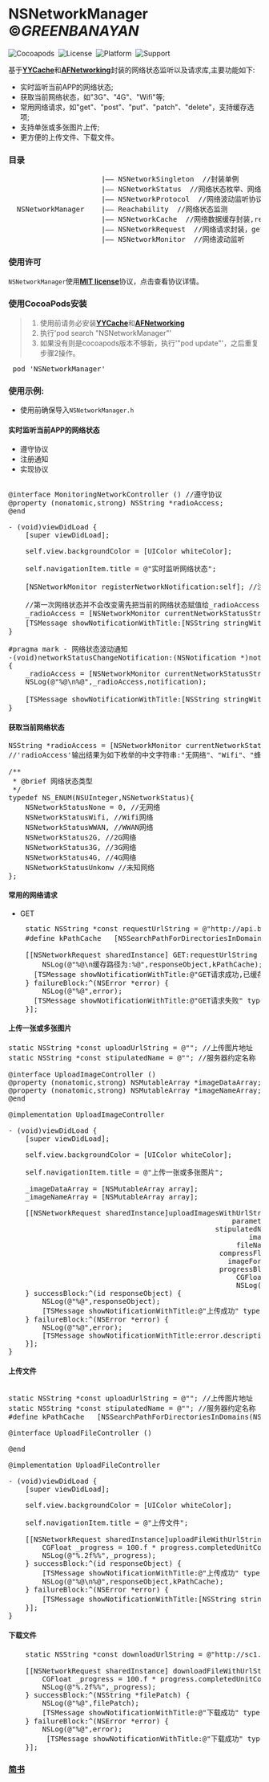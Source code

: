 # NSNetworkManager &copy;*GREENBANAYAN*
![Cocoapods](https://img.shields.io/badge/Cocoapods-Support-green.svg)&nbsp;
![License](https://img.shields.io/badge/License-MIT-orange.svg)&nbsp;
![Platform](https://img.shields.io/badge/Platform-iOS-yellowgreen.svg)&nbsp;
![Support](https://img.shields.io/badge/Support-iOS%208%2B-lightgrey.svg)&nbsp;

 基于[__YYCache__][1]和[__AFNetworking__][2]封装的网络状态监听以及请求库,主要功能如下:
 - 实时监听当前APP的网络状态;
 - 获取当前网络状态，如"3G"、"4G"、"Wifi"等;
 - 常用网络请求，如"get"、"post"、"put"、"patch"、"delete"，支持缓存选项;
 - 支持单张或多张图片上传;
 - 更方便的上传文件、下载文件。
### 目录
<pre>
                      |—— NSNetworkSingleton  //封装单例
                      |—— NSNetworkStatus  //网络状态枚举、网络请求模式枚举
                      |—— NSNetworkProtocol  //网络波动监听协议
  NSNetworkManager    |—— Reachability  //网络状态监测
                      |—— NSNetworkCache  //网络数据缓存封装,refer"YYCache"
                      |—— NSNetworkRequest  //网络请求封装，get、post、put、patch、delete，refer"AFNetworking"
                      |—— NSNetworkMonitor  //网络波动监听
</pre>
### 使用许可
`NSNetworkManager`使用[__MIT license__][3]协议，点击查看协议详情。
### 使用CocoaPods安装
> 1. 使用前请务必安装[__YYCache__][1]和[__AFNetworking__][2] <br/>
> 2. 执行'pod search "NSNetworkManager"' <br/>
> 3. 如果没有则是cocoapods版本不够新，执行'"pod update"'，之后重复步骤2操作。 <br/>
<pre>
 pod 'NSNetworkManager'
</pre>
### 使用示例:
- 使用前确保导入`NSNetworkManager.h`
#### 实时监听当前APP的网络状态
 - 遵守协议
 - 注册通知
 - 实现协议 
<pre>

@interface MonitoringNetworkController ()<NSNetworkMonitorProtocol> //遵守协议
@property (nonatomic,strong) NSString *radioAccess;
@end

- (void)viewDidLoad {
    [super viewDidLoad];
    
    self.view.backgroundColor = [UIColor whiteColor];
    
    self.navigationItem.title = @"实时监听网络状态";
    
    [NSNetworkMonitor registerNetworkNotification:self]; //注册通知
    
    //第一次网络状态并不会改变需先把当前的网络状态赋值给_radioAccess
    _radioAccess = [NSNetworkMonitor currentNetworkStatusString]; 
    [TSMessage showNotificationWithTitle:[NSString stringWithFormat:@"当前网络状态:%@",_radioAccess] type:TSMessageNotificationTypeWarning];
}

#pragma mark - 网络状态波动通知
-(void)networkStatusChangeNotification:(NSNotification *)notification
{
    _radioAccess = [NSNetworkMonitor currentNetworkStatusString];
    NSLog(@"%@\n%@",_radioAccess,notification);
    
    [TSMessage showNotificationWithTitle:[NSString stringWithFormat:@"当前网络状态:%@",_radioAccess]  type:TSMessageNotificationTypeWarning];
}
</pre>
#### 获取当前网络状态
<pre>
NSString *radioAccess = [NSNetworkMonitor currentNetworkStatusString];
//'radioAccess'输出结果为如下枚举的中文字符串:"无网络"、"Wifi"、"蜂窝网络"、"2G"、"3G"、"4G"、"未知网络";

/**
 * @brief 网络状态类型
 */
typedef NS_ENUM(NSUInteger,NSNetworkStatus){
    NSNetworkStatusNone = 0, //无网络
    NSNetworkStatusWifi, //Wifi网络
    NSNetworkStatusWWAN, //WWAN网络
    NSNetworkStatus2G, //2G网络
    NSNetworkStatus3G, //3G网络
    NSNetworkStatus4G, //4G网络
    NSNetworkStatusUnkonw //未知网络
};
</pre>
#### 常用的网络请求
 - GET
<pre>
    static NSString *const requestUrlString = @"http://api.budejie.com/api/api_open.php?a=category&c=subscribe";
    #define kPathCache   [NSSearchPathForDirectoriesInDomains(NSCachesDirectory, NSUserDomainMask, YES) objectAtIndex:0] //缓存路径

    [[NSNetworkRequest sharedInstance] GET:requestUrlString parameters:nil cacheMode:YES successBlock:^(id responseObject) {
        NSLog(@"%@\n缓存路径为:%@",responseObject,kPathCache);
      [TSMessage showNotificationWithTitle:@"GET请求成功,已缓存!" type:TSMessageNotificationTypeWarning];
    } failureBlock:^(NSError *error) {
        NSLog(@"%@",error);
      [TSMessage showNotificationWithTitle:@"GET请求失败" type:TSMessageNotificationTypeWarning];
    }];
</pre>
#### 上传一张或多张图片
<pre>
static NSString *const uploadUrlString = @""; //上传图片地址
static NSString *const stipulatedName = @""; //服务器约定名称

@interface UploadImageController ()
@property (nonatomic,strong) NSMutableArray *imageDataArray;
@property (nonatomic,strong) NSMutableArray *imageNameArray;
@end

@implementation UploadImageController

- (void)viewDidLoad {
    [super viewDidLoad];
    
    self.view.backgroundColor = [UIColor whiteColor];
    
    self.navigationItem.title = @"上传一张或多张图片";
    
    _imageDataArray = [NSMutableArray array];
    _imageNameArray = [NSMutableArray array];
    
    [[NSNetworkRequest sharedInstance]uploadImagesWithUrlString:uploadUrlString
                                                     parameters:nil
                                                 stipulatedName:stipulatedName
                                                         images:_imageDataArray
                                                      fileNames:_imageNameArray
                                                  compressFloat:1.0f
                                                    imageFormat:@"jpg"
                                                  progressBlock:^(NSProgress *progress) {
                                                      CGFloat _progress = 100.f * progress.completedUnitCount / progress.totalUnitCount;
                                                      NSLog(@"%.2f%%",_progress);
    } successBlock:^(id responseObject) {
        NSLog(@"%@",responseObject);
        [TSMessage showNotificationWithTitle:@"上传成功" type:TSMessageNotificationTypeWarning];
    } failureBlock:^(NSError *error) {
        NSLog(@"%@",error);
        [TSMessage showNotificationWithTitle:error.description type:TSMessageNotificationTypeWarning];
    }];
}
</pre>
#### 上传文件
<pre>

static NSString *const uploadUrlString = @""; //上传图片地址
static NSString *const stipulatedName = @""; //服务器约定名称
#define kPathCache   [NSSearchPathForDirectoriesInDomains(NSCachesDirectory, NSUserDomainMask, YES) objectAtIndex:0] 

@interface UploadFileController ()

@end

@implementation UploadFileController

- (void)viewDidLoad {
    [super viewDidLoad];
    
    self.view.backgroundColor = [UIColor whiteColor];
    
    self.navigationItem.title = @"上传文件";
    
    [[NSNetworkRequest sharedInstance]uploadFileWithUrlString:uploadUrlString parameters:nil stipulatedName:stipulatedName filePath:kPathCache progressBlock:^(NSProgress *progress) {
        CGFloat _progress = 100.f * progress.completedUnitCount / progress.totalUnitCount;
        NSLog(@"%.2f%%",_progress);
    } successBlock:^(id responseObject) {
        [TSMessage showNotificationWithTitle:@"上传成功" type:TSMessageNotificationTypeWarning];
        NSLog(@"%@\n%@",responseObject,kPathCache);
    } failureBlock:^(NSError *error) {
        [TSMessage showNotificationWithTitle:[NSString stringWithFormat:@"上传失败:%@",error.description] type:TSMessageNotificationTypeWarning];
    }];
}
</pre>
#### 下载文件
<pre>
    static NSString *const downloadUrlString = @"http://sc1.111ttt.com/2017/4/05/10/298101104389.mp3"; //一首mp3

    [[NSNetworkRequest sharedInstance] downloadFileWithUrlString:downloadUrlString filedirectory:@"DownloadDirectory" progressBlock:^(NSProgress *progress) {
        CGFloat _progress = 100.f * progress.completedUnitCount / progress.totalUnitCount;
        NSLog(@"%.2f%%",_progress);
    } successBlock:^(NSString *filePatch) {
        NSLog(@"%@",filePatch);
        [TSMessage showNotificationWithTitle:@"下载成功" type:TSMessageNotificationTypeWarning];
    } failureBlock:^(NSError *error) {
        NSLog(@"%@",error);
         [TSMessage showNotificationWithTitle:@"下载成功" type:TSMessageNotificationTypeWarning];
    }];
</pre>
### [__简书__][4]

[1]: https://github.com/ibireme/YYCache "YYCache"
[2]: https://github.com/AFNetworking/AFNetworking "AFNetworking"
[3]: https://github.com/GREENBANYAN/NSNetworkManager/blob/master/LICENSE "MIT License"
[4]: http://www.jianshu.com/p/e607046d6515 "简书"
